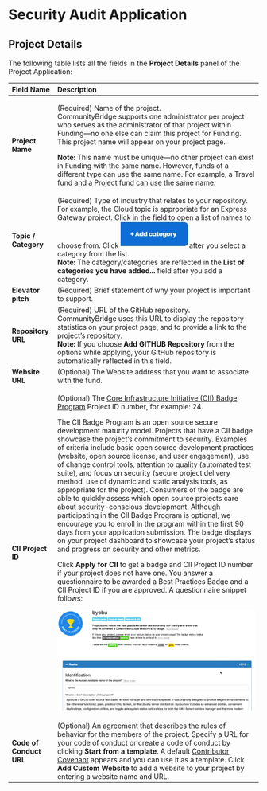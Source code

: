 # Security Audit Application

## Project Details <a id="ProjectApplicationForm-ProjectDetails"></a>

The following table lists all the fields in the **Project Details** panel of the Project Application:

<table>
  <thead>
    <tr>
      <th style="text-align:left">Field Name</th>
      <th style="text-align:left">Description</th>
    </tr>
  </thead>
  <tbody>
    <tr>
      <td style="text-align:left"><b>Project Name</b>
      </td>
      <td style="text-align:left">
        <p>(Required) Name of the project.
          <br />CommunityBridge supports one administrator per project who serves as the
          administrator of that project within Funding&#x2014;no one else can claim
          this project for Funding. This project name will appear on your project
          page.</p>
        <p><b>Note: </b>This name must be unique&#x2014;no other project can exist
          in Funding with the same name. However, funds of a different type can use
          the same name. For example, a Travel fund and a Project fund can use the
          same name.</p>
      </td>
    </tr>
    <tr>
      <td style="text-align:left"><b>Topic / Category</b> 
      </td>
      <td style="text-align:left">(Required) Type of industry that relates to your repository. For example,
        the Cloud topic is appropriate for an Express Gateway project. Click in
        the field to open a list of names to choose from. Click
        <img src="../../.gitbook/assets/7418620.jpg"
        alt/>after you select a category from the list.
        <br /><b>Note:</b> The category/categories are reflected in the <b>List of categories you have added...</b> field
        after you add a category.</td>
    </tr>
    <tr>
      <td style="text-align:left"><b>Elevator pitch</b> 
      </td>
      <td style="text-align:left">(Required) Brief statement of why your project is important to support.</td>
    </tr>
    <tr>
      <td style="text-align:left"><b>Repository URL</b>
      </td>
      <td style="text-align:left">(Required) URL of the GitHub repository.
        <br />CommunityBridge uses this URL to display the repository statistics on
        your project page, and to provide a link to the project&#x2019;s repository.
        <br
        /><b>Note:</b> If you choose <b>Add GITHUB Repository </b>from the options
        while applying, your GitHub repository is automatically reflected in this
        field.</td>
    </tr>
    <tr>
      <td style="text-align:left"><b>Website URL</b>
      </td>
      <td style="text-align:left">(Optional) The Website address that you want to associate with the fund.</td>
    </tr>
    <tr>
      <td style="text-align:left"><b>CII Project ID</b>
      </td>
      <td style="text-align:left">
        <p>(Optional) The <a href="https://www.coreinfrastructure.org/programs/badge-program/">Core Infrastructure Initiative (CII) Badge Program</a> Project
          ID number, for example: 24.</p>
        <p>The CII Badge Program is an open source secure development maturity model.
          Projects that have a CII badge showcase the project&#x2019;s commitment
          to security. Examples of criteria include basic open source development
          practices (website, open source license, and user engagement), use of change
          control tools, attention to quality (automated test suite), and focus on
          security (secure project delivery method, use of dynamic and static analysis
          tools, as appropriate for the project). Consumers of the badge are able
          to quickly assess which open source projects care about security-conscious
          development. Although participating in the CII Badge Program is optional,
          we encourage you to enroll in the program within the first 90 days from
          your application submission. The badge displays on your project dashboard
          to showcase your project&#x2019;s status and progress on security and other
          metrics.</p>
        <p>Click <b>Apply for CII</b> to get a badge and CII Project ID number if your
          project does not have one. You answer a questionnaire to be awarded a Best
          Practices Badge and a CII Project ID if you are approved. A questionnaire
          snippet follows:</p>
        <p>
          <img src="../../.gitbook/assets/7418625.png" alt/>
        </p>
      </td>
    </tr>
    <tr>
      <td style="text-align:left"><b>Code of Conduct URL</b>
      </td>
      <td style="text-align:left">(Optional) An agreement that describes the rules of behavior for the members
        of the project. Specify a URL for your code of conduct or create a code
        of conduct by clicking <b>Start from a template</b>. A default <a href="https://www.contributor-covenant.org/version/1/4/code-of-conduct">Contributor Covenant</a> appears
        and you can use it as a template. Click <b>Add Custom Website</b> to add
        a website to your project by entering a website name and URL.</td>
    </tr>
  </tbody>
</table>

